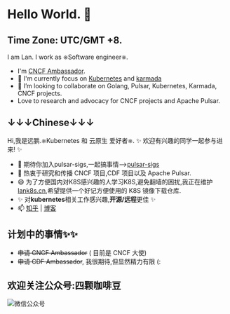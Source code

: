 # Hello World. 👋

## Time Zone: UTC/GMT +8.

I am Lan. I work as ⎈Software engineer⎈.

- I'm [CNCF Ambassador](https://www.cncf.io/people/ambassadors/).
- 🌱 I'm currently focus on [Kubernetes](https://github.com/kubernetes/kubernetes)  and [karmada](https://github.com/karmada-io/karmada)
- 👯 I’m looking to collaborate on Golang, Pulsar, Kubernetes, Karmada, CNCF projects.
- Love to research and advocacy for CNCF projects and Apache Pulsar.

## ↓↓↓Chinese↓↓↓
Hi,我是远鹏.⎈Kubernetes 和 云原生 爱好者⎈. 
✨ 欢迎有兴趣的同学一起参与进来! ✨ 
- 🌱 期待你加入pulsar-sigs,一起搞事情-->[pulsar-sigs](https://github.com/pulsar-sigs)
- 👯 热衷于研究和传播 CNCF 项目,CDF 项目以及 Apache Pulsar.
- 😄 为了方便国内对K8S感兴趣的人学习K8S,避免翻墙的困扰,我正在维护 [lank8s.cn](https://liangyuanpeng.com/post/service-lank8s.cn/),希望提供一个好记方便使用的 K8S 镜像下载仓库.
- ✨ 对**kubernetes**相关工作感兴趣,**开源/远程**更佳 ✨
- 📫 [知乎](https://www.zhihu.com/people/liangyuanpeng) | [博客](https://liangyuanpeng.com/)  

## 计划中的事情✨✨
- ~~申请 CNCF Ambassador~~ ( 目前是 CNCF 大使)
- ~~申请 CDF Ambassador~~, 我很期待,但显然精力有限 (:

## 欢迎关注公众号:四颗咖啡豆  
![微信公众号](http://free.lank8s.cn/staticfile/qcode1208.jpg)
<!-- ![https://res.cloudinary.com/lyp/image/upload/v1612688380/wechat/qcode1208.jpg](https://res.cloudinary.com/lyp/image/upload/v1612688380/wechat/qcode1208.jpg)
-->

<!--
**liangyuanpeng/liangyuanpeng** is a ✨ _special_ ✨ repository because its `README.md` (this file) appears on your GitHub profile.



Here are some ideas to get you started:

- 🔭 I’m currently working on ...
- 🌱 I’m currently learning ...
- 👯 I’m looking to collaborate on ...
- 🤔 I’m looking for help with ...
- 💬 Ask me about ...
- 📫 How to reach me: ...
- 😄 Pronouns: ...
- ⚡ Fun fact: ...
-->

